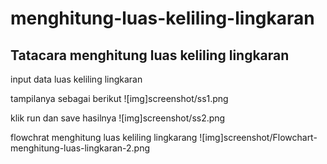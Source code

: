 # menghitung-luas-keliling-lingkaran


## Tatacara menghitung luas keliling lingkaran
input data luas keliling lingkaran <p>
tampilanya sebagai berikut
![img]screenshot/ss1.png

klik run dan save hasilnya
![img]screenshot/ss2.png

flowchrat menghitung luas keliling lingkarang
![img]screenshot/Flowchart-menghitung-luas-lingkaran-2.png
